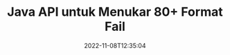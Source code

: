---
############################# Static ############################
layout: "product"
date: 2022-11-08T12:35:04
draft: false

product: "Conversion"
product_tag: "conversion"
platform: Java
platform_tag: java

############################# Head ############################
head_title: "Java API Penukaran Dokumen | Tukar PDF Word Excel PPTX Imej HTML"
head_description: "Java API Penukaran Dokumen. Tukar PDF Word DOC DOCX, Excel Spreadsheets PPT PPTX, HTML, PSD, MPT MPP, E-mel MSG EMLX, AutoCAD & format fail imej."

############################# Header ############################
title: "Java API untuk Menukar 80+ Format Fail"
description: "API Mudah untuk Mengintegrasikan Fungsi Penukaran Dokumen & Imej ke dalam Aplikasi Java tanpa Memasang sebarang Perisian Luaran."
button:
    enable: true
    icon: "fas fa-arrow-down"
    label: "Muat turun Percubaan Percuma"
    link: "https://downloads.groupdocs.com/conversion/java"

############################# SubMenu ############################
submenu:
    enable: true
    
    left:
        img_alt: "GroupDocs.Conversion for Java"
        image: "https://www.groupdocs.cloud/templates/groupdocs/images/product-logos/groupdocs-conversion-java.png"
        product: "GroupDocs.Conversion"
        platform: "Java"

    middle:
        button:
            # button loop
            - link: "#overview"
              text: "Gambaran keseluruhan"

            # button loop
            - link: "#features"
              text: "ciri-ciri"

            # button loop
            - link: "#support"
              text: "Sokongan"

            # button loop
            - link: "https://products.groupdocs.app/conversion"
              text: "Demo Langsung"

            # button loop
            - link: "https://purchase.groupdocs.com/pricing/conversion/java"
              text: "penentuan harga"

    right:
        link_download: "https://downloads.groupdocs.com/conversion"
        link_learn: "https://docs.groupdocs.com/conversion/java/"
        link_buy: "https://purchase.groupdocs.com"

############################# Overview ############################
overview:
    enable: true
    content: |
      GroupDocs.Conversion for Java menggabungkan set kuat API penukaran dokumen untuk memaparkan imej dan format dokumen dalam aplikasi Java anda tanpa perlu memasang perisian tambahan. Ia merasterkan dokumen secara asli dan menukarnya kepada SVG+HTML+CSS untuk meningkatkan kualiti tontonan dokumen sambil menyampaikan output teks benar dan ketepatan tinggi. Menggunakan API pemaparan dokumen – lihat dengan cepat PDF, HTML, XML, Microsoft Office Word, lembaran kerja Excel, persembahan PowerPoint, e-mel Outlook, gambar rajah Visio, Projek, metafail, imej dan pelbagai format fail lain dengan mudah dan lebih sedikit bahaya pengaturcaraan. Ia juga boleh memaparkan fail yang dilindungi kata laluan dan membenarkan untuk mendapatkan perwakilan dokumen sebagai HTML, imej atau borang PDF selepas pemaparan. Pustaka penukaran fail kami agak boleh disesuaikan, kerana ia membolehkan anda memaparkan keseluruhan dokumen, atau menjadikannya sebahagiannya untuk mempercepatkan proses. Melalui GroupDocs.Conversion for Java API, anda boleh melihat halaman, julat sel tertentu dalam hamparan atau bahkan memaparkan lapisan dokumen individu dalam format, seperti, PDF dan CAD.

      API GroupDocs.Conversion for Java membolehkan anda memaparkan dokumen dengan/tanpa anotasi atau ulasan untuk format fail yang disokong. Ia juga membolehkan anda menambah direktori fon tersuai dan mengekstrak maklumat dokumen asas seperti FileType, Extension, Name, PageCount, dsb.
    tabs:
      enable: true
      
      ## TAB ONE ##
      tab_one:
        description: |
          Berikut ialah gambaran keseluruhan GroupDocs.Conversion for Java:
        
        right:
          enable: true
          icon: "fab fa-html5"
          title: "Gambaran keseluruhan"
          content: |
            * Auto-kesan Jenis Fail
            * Tukar Dokumen
            * Tukar Persembahan
            * Tukar Hamparan
            * Tukar Imej Raster
            * Tukar Dokumen PDF
            * Tukar Format Lain
            * Gunakan Tera Air
            * Nyatakan Kata Laluan Fail
            * Sesuaikan Penukaran

      ## TAB TWO ##
      tab_two:
        description: |
          GroupDocs.Conversion for Java menyokong penukaran antara semua [format fail dokumen] yang popular dan biasa digunakan (https://docs.groupdocs.com/conversion/net/supported-document-formats/).

        left:
          enable: true
          table:
            # table loop
            - title: "Tukar Daripada:"
              content: |
                * **Dokumen**: DOC, DOCX, DOCM, DOT, DOTX, DOTM, RTF, TXT, ODT, OTT
                * **Hamparan**: XLS, XLSX, XLSM, XLSB, CSV, XLS2003, ODS, TSV, XLT, XLTX, XLTM, XLAM, FODS, SXC
                * **Pembentangan**: PPT, PPTX, PPS, PPSX, ODP, POT, POTX, POTM, PPTM, PPSM, FODP
                * **Imej**: TIF, TIFF, JPG, JPEG, PNG, GIF, BMP, ICO, DIB, JPC, JPEG-LS, JPEG2000
                * **Mudah alih**: PDF, XPS, OXPS, EPUB
                * **HTML**: HTM, HTML, MHTML
                * **Metafiles**: EMZ, WMZ
                * **PhotoShop**: JPA
                * **Projek**: MPP, MPT, MPX
                * **Pandangan**: PST, OST
                * **E-mel**: MSG, EML, EMLX
                * **Rajah**: VSD, VSDX, VSDM, VSS, VSSM, VST, VSTM, VSX, VTX, VDW, VDX, SVG, SVGZ
                * **AutoCAD**: DXF, DWG, DWF, STL, IFC, DWT
                * **Skrip Pos**: EPS, PS, PSL, CGM
                * **CorelDRAW**: CDR, CMX
                * **Lain**: VCF, PLT, LGS, OTG, MD, AI, LOG

        right:
          enable: true
          table:
            # table loop
            - title: "Tukar kepada:"
              content: |
                * **Dokumen**: DOC, DOCX, DOCM, DOT, DOTX, DOTM, RTF, TXT, ODT, OTT
                * **Hamparan**: XLS, XLSX, XLSM, XLSB, CSV, XLS2003, TSV, XLTX, ODS, XLAM, FODS, DIF, SXC
                * **Pembentangan**: PPT, PPTX, PPS, PPSX, ODP, POTX, POTM, PPTM, PPSM, FODP
                * **Imej**: TIF, TIFF, JPG, JPEG, PNG, GIF, BMP, ICO, JPEG2000
                * **Metafiles**: EMF, WMF, EMZ, WMZ
                * **Rajah**: SVGZ
                * **Mudah alih**: PDF, XPS
                * **HTML**: HTM, HTML, MHTML
                * **Lain-lain**: MD

      ## TAB THREE ##
      tab_three:
        description: |
          GroupDocs.Conversion for Java menyokong Sistem Pengendalian, Rangka Kerja & Pengurus Pakej berikut:
      
        left:
          enable: true
          table:
            # table loop
            - icon: "fab fa-windows"
              title: "Sistem operasi"
              content: |
                Windows Desktop, Windows Server, Linux, MacOS

            # table loop
            - icon: "fas fa-code"
              title: "Rangka Kerja yang Disokong"
              content: |
                Java runtime: J2SE 6.0 and above

        right:
          enable: true
          table:
            # table loop
            - icon: "fas fa-box"
              title: "Pengurus Pakej"
              content: |
                Maven

            # table loop
            - icon: "fas fa-tools"
              title: "Pengurus Pakej"
              content: |
                NetBeans, Intellij IDEA, Eclipse, etc.

############################# Features ############################
features:
    enable: true
    title: "Ciri GroupDocs.Conversion for Java."

    feature:
      # feature loop
      - icon: "fas fa-copy"
        content: "Integrasi Mudah & Pelesenan Bermeter"

      # feature loop
      - icon: "fas fa-eye"
        content: "Tetapkan Pilihan Zum Lalai apabila Menukar kepada Perkataan, Slaid atau Sel"

      # feature loop
      - icon: "fas fa-bolt"
        content: "Tukar kepada/daripada semua Format Imej Raster Popular & Tetapkan DPI Imej, Tinggi & Lebar"
      
      # feature loop
      - icon: "fas fa-file-powerpoint"
        content: "Tukar PDF & Imej kepada Skala Kelabu & Linearize Dokumen PDF untuk Web"

      # feature loop
      - icon: "fas fa-code"
        content: "Tentukan Tahap Penanda Halaman, Tahap Tajuk dan Tahap Dikembangkan dalam Penukaran Word ke PDF/XPS"

      # feature loop
      - icon: "fas fa-cloud"
        content: "Konfigurasikan & Letakkan Tera Air dalam Dokumen Ditukar sebagai Latar Belakang untuk Dipaparkan di Sebalik Teks"

      # feature loop
      - icon: "fas fa-remove-format"
        content: "Render Email Header semasa Penukaran daripada E-mel"

      # feature loop
      - icon: "fas fa-comment-slash"
        content: "Tetapkan Direktori Fon Tersuai & Muatkan/Ganti Fon Secara Eksplisit semasa Penukaran Dokumen"

      # feature loop
      - icon: "fas fa-location-arrow"
        content: "Tetapkan Fon Lalai untuk Menggantikan Fon yang Hilang untuk Penukaran Dokumen, Slaid & Hamparan"

      # feature loop
      - icon: "fas fa-border-all"
        content: ""

      # feature loop
      - icon: "fas fa-wrench"
        content: "Tukar Hamparan dengan garisan Grid & Alih Keluar Komen daripada Slaid Semasa Penukaran"

      # feature loop
      - icon: "fas fa-columns"
        content: "Tukar Halaman Dokumen Khusus sebagai Format PDF & Tukar Julat Sel Khusus dalam Hamparan"

      # feature loop
      - icon: "fas fa-file-word"
        content: "Tunjukkan Helaian Tersembunyi & Langkau Baris dan Lajur Kosong semasa Menukar Hamparan"

      # feature loop
      - icon: "fas fa-envelope"
        content: "Kira Jumlah Halaman Dokumen & Tetapkan Kata Laluan kepada Dokumen Tidak Dilindungi semasa Penukaran"

      # feature loop
      - icon: "fas fa-print"
        content: "Pilihan untuk Mengalih keluar Anotasi & Fail Terbenam daripada PDF"

      # feature loop
      - icon: "fas fa-file-archive"
        content: "Cipta Penanda Mematuhi HTML 5 apabila Menukar kepada HTML"

      # feature loop
      - icon: "fas fa-lock"
        content: "Autokesan Jenis Sumber & Kembalikan semua Kemungkinan Penukaran apabila Menukar daripada Strim"

      # feature loop
      - icon: "fas fa-file-code"
        content: "Keupayaan untuk Mengembalikan Setiap Halaman dalam Strim Berasingan sambil Menukar kepada PDF atau HTML"
      
      # feature loop
      - icon: "fas fa-fill-drip"
        content: "Tunjukkan/Sembunyikan Penanda, Komen & Jejaki Perubahan semasa Menukar daripada Word"

      # feature loop
      - icon: "fas fa-file-excel"
        content: "Penukaran DOCX kepada Tiff G3 dengan Pilihan Lorekan"

      # feature loop
      - icon: "fas fa-heading"
        content: "Tukar Reka Letak Khusus apabila Menukar daripada Dokumen CAD"

      # feature loop
      - icon: "fas fa-project-diagram"
        content: "Penamaan Automatik apabila Menyimpan Dokumen Ditukar ke Fail"

      # feature loop
      - icon: "fas fa-cube"
        content: "Pelesenan Bermeter Disokong untuk Dibilkan berdasarkan Penggunaan API"

      # feature loop
      - icon: "fab fa-uncharted"
        content: "Tukar Rajah kepada Format Fail Pemprosesan Perkataan"
      
      # feature loop
      - icon: "fab fa-uncharted"
        content: "Tambah Nombor Halaman semasa Menukar HTML kepada Dokumen Pemprosesan Kata"

      # feature loop
      - icon: "fab fa-uncharted"
        content: "Tukar Dokumen XML kepada Sebarang Format tanpa Transformasi"

      # feature loop
      - icon: "fab fa-uncharted"
        content: "Pantau Kemajuan Penukaran Fail (Mula, Tamat) Terus dari Aplikasi Bahagian Pelanggan"

    more_feature:
      # more_feature_loop
      - title: "Penukaran Format Dokumen Mudah menggunakan Java"
        content: |
          Anda boleh menukar format fail pelbagai jenis dokumen menggunakan API GroupDocs.Conversion for Java. Di sini anda dibentangkan dengan beberapa baris kod untuk melakukan penukaran dokumen asas menggunakan Java.  
            
          {features.more_feature.step1} 
          {features.more_feature.step2} 
          {features.more_feature.step3} 
            
          ```java    
           // Muatkan fail sumber DOCX untuk penukaran
          Converter converter = new Converter("input.docx");
          // Sediakan pilihan penukaran untuk format sasaran PDF
          ConvertOptions convertOptions = new FileType().fromExtension("pdf").getConvertOptions();
          // Tukar kepada format PDF.
          converter.convert("output.pdf", convertOptions);
          ```
            
      # more_feature_loop
      - title: "Baca Dokumen daripada URL atau Laluan untuk Penukaran"
        content: "Menggunakan API GroupDocs.Conversion for Java, anda boleh membaca dokumen input daripada laluan fail serta URL. Walaupun anda boleh menyimpan dokumen output sebagai fail atau menghantar output terus ke strim."

      # more_feature_loop
      - title: "Sokongan Teknikal Komprehensif"
        content: |
          GroupDocs.Conversion for Java ialah API ringkas dan tepat yang anda boleh integrasikan ke dalam aplikasi berasaskan Java anda dengan mudah. Walau bagaimanapun, untuk membolehkan anda beroperasi dalam masa yang singkat, kami juga menyediakan sampel kod yang mudah diikuti dan dokumentasi API yang komprehensif.  
            
          * PdfA_1A
          * PdfA_1B
          * PdfA_2A
          * PdfA_3A
          * PdfA_2B
          * PdfA_2U
          * PdfA_3B
          * PdfA_3U
          * v1_3
          * v1_4
          * v1_5
          * v1_6
          * v1_7
          * PdfX_1A
          * PdfX3

############################# Support ############################
support:
    enable: true

############################# Solutions ############################
solutions:
    enable: true
    title: "GroupDocs.Conversion menawarkan API penukaran dokumen untuk persekitaran pembangunan popular yang lain"

    solution:
        # solution loop
        - img_alt: "GroupDocs.Conversion untuk .NET"
          image: "https://www.groupdocs.cloud/templates/groupdocs/images/product-logos/groupdocs-conversion-net.png"
          product: "GroupDocs.Conversion"
          platform: ".BERSIH"
          link: "/conversion/net/"

############################# Back to top ###############################
back_to_top:
  enable: true
---